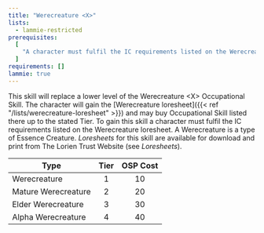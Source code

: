 ```yaml
---
title: "Werecreature <X>"
lists:
  - lammie-restricted
prerequisites:
  [
    "A character must fulfil the IC requirements listed on the Werecreature loresheet.",
  ]
requirements: []
lammie: true
---
```


This skill will replace a lower level of the Werecreature \<X> Occupational Skill. The character will gain the [Werecreature loresheet]({{< ref "/lists/werecreature-loresheet" >}}) and may buy Occupational Skill listed there up to the stated Tier. To gain this skill a character must fulfil the IC requirements listed on the Werecreature loresheet. A Werecreature is a type of Essence Creature. _Loresheets_ for this skill are available for download and print from The Lorien Trust Website (see _Loresheets_).

| Type                | Tier | OSP Cost |
| ------------------- | :--: | :------: |
| Werecreature        |  1   |    10    |
| Mature Werecreature |  2   |    20    |
| Elder Werecreature  |  3   |    30    |
| Alpha Werecreature  |  4   |    40    |
